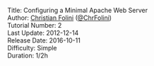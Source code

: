 Title: Configuring a Minimal Apache Web Server  
Author: <a href="mailto:christian.folini@netnea.com">Christian Folini</a> (<a href="https://twitter.com/ChrFolini">@ChrFolini</a>)  
Tutorial Number: 2  
Last Update: 2012-12-14  
Release Date: 2016-10-11  
Difficulty: Simple  
Duration: 1/2h  
